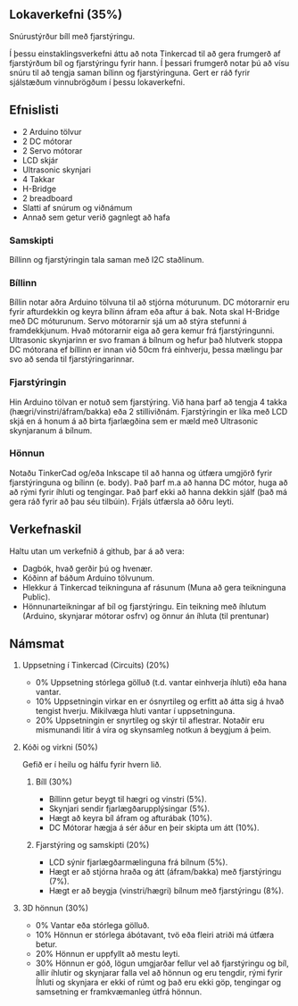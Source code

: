 ## Lokaverkefni (35%) 
Snúrustýrður bíll með fjarstýringu.

Í þessu einstaklingsverkefni áttu að nota Tinkercad til að gera frumgerð af fjarstýrðum bíl og fjarstýringu fyrir hann. Í þessari frumgerð notar þú að vísu snúru til að tengja saman bílinn og fjarstýringuna. Gert er ráð fyrir sjálstæðum vinnubrögðum í þessu lokaverkefni.

## Efnislisti
- 2 Arduino tölvur
- 2 DC mótorar
- 2 Servo mótorar
- LCD skjár
- Ultrasonic skynjari
- 4 Takkar 
- H-Bridge
- 2 breadboard
- Slatti af snúrum og viðnámum
- Annað sem getur verið gagnlegt að hafa


### Samskipti
Bíllinn og fjarstýringin tala saman með I2C staðlinum.

### Bíllinn
Bíllin notar aðra Arduino tölvuna til að stjórna móturunum. DC mótorarnir eru fyrir afturdekkin og keyra bílinn áfram eða aftur á bak. Nota skal H-Bridge með DC móturunum. Servo mótorarnir sjá um að stýra stefunni á framdekkjunum. Hvað mótorarnir eiga að gera kemur frá fjarstýringunni. Ultrasonic skynjarinn er svo framan á bílnum og hefur það hlutverk stoppa DC mótorana ef bíllinn er innan við 50cm frá einhverju, þessa mælingu þar svo að senda til fjarstýringarinnar.

### Fjarstýringin
Hin Arduino tölvan er notuð sem fjarstýring. Við hana þarf að tengja 4 takka (hægri/vinstri/áfram/bakka) eða 2 stilliviðnám. Fjarstýringin er líka með LCD skjá en á honum á að birta fjarlægðina sem er mæld með Ultrasonic skynjaranum á bílnum.

### Hönnun 
Notaðu TinkerCad og/eða Inkscape til að hanna og útfæra umgjörð fyrir fjarstýringuna og bílinn (e. body). Það þarf m.a að hanna DC mótor, huga að að rými fyrir íhluti og tengingar. Það þarf ekki að hanna dekkin sjálf (það má gera ráð fyrir að þau séu tilbúin). Frjáls útfærsla að öðru leyti.

## Verkefnaskil
Haltu utan um verkefnið á github, þar á að vera:
- Dagbók, hvað gerðir þú og hvenær.
- Kóðinn af báðum Arduino tölvunum.
- Hlekkur á Tinkercad teikninguna af rásunum (Muna að gera teikninguna Public).
- Hönnunarteikningar af bíl og fjarstýringu. Ein teikning með íhlutum (Arduino, skynjarar mótorar osfrv) og önnur án íhluta (til prentunar)


## Námsmat
1. Uppsetning í Tinkercad (Circuits) (20%)
   - 0% Uppsetning stórlega gölluð (t.d. vantar einhverja íhluti) eða hana vantar.
   - 10% Uppsetningin virkar en er ósnyrtileg og erfitt að átta sig á hvað tengist hverju. Mikilvæga hluti vantar í uppsetninguna.
   - 20% Uppsetningin er snyrtileg og skýr til aflestrar. Notaðir eru mismunandi litir á víra og skynsamleg notkun á beygjum á þeim.

2. Kóði og virkni (50%)
   
   Gefið er í heilu og hálfu fyrir hvern lið.
   1. Bíll (30%)
      - Bíllinn getur beygt til hægri og vinstri (5%).
      - Skynjari sendir fjarlægðarupplýsingar (5%).
      - Hægt að keyra bíl áfram og afturábak (10%).
      - DC Mótorar hægja á sér áður en þeir skipta um átt (10%).
   
   2. Fjarstýring og samskipti (20%)
      - LCD sýnir fjarlægðarmælinguna frá bílnum (5%).
      - Hægt er að stjórna hraða og átt (áfram/bakka) með fjarstýringu (7%).
      - Hægt er að beygja (vinstri/hægri) bílnum með fjarstýringu (8%).

3. 3D hönnun  (30%)
   -  0% Vantar eða stórlega gölluð.
   - 10% Hönnun er stórlega ábótavant, tvö eða fleiri atriði má útfæra betur.
   - 20% Hönnun er uppfyllt að mestu leyti.
   - 30% Hönnun er góð, lögun umgjarðar fellur vel að fjarstýringu og bíl, allir íhlutir og skynjarar falla vel að hönnun og eru tengdir, rými fyrir Íhluti og skynjara er ekki of rúmt og það eru ekki göp, tengingar og samsetning er framkvæmanleg útfrá hönnun.
